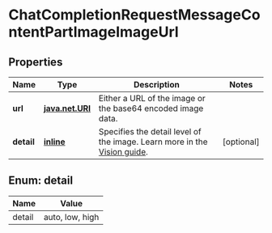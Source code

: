 
# ChatCompletionRequestMessageContentPartImageImageUrl

## Properties
| Name | Type | Description | Notes |
| ------------ | ------------- | ------------- | ------------- |
| **url** | [**java.net.URI**](java.net.URI.md) | Either a URL of the image or the base64 encoded image data. |  |
| **detail** | [**inline**](#Detail) | Specifies the detail level of the image. Learn more in the [Vision guide](/docs/guides/vision#low-or-high-fidelity-image-understanding). |  [optional] |


<a id="Detail"></a>
## Enum: detail
| Name | Value |
| ---- | ----- |
| detail | auto, low, high |



